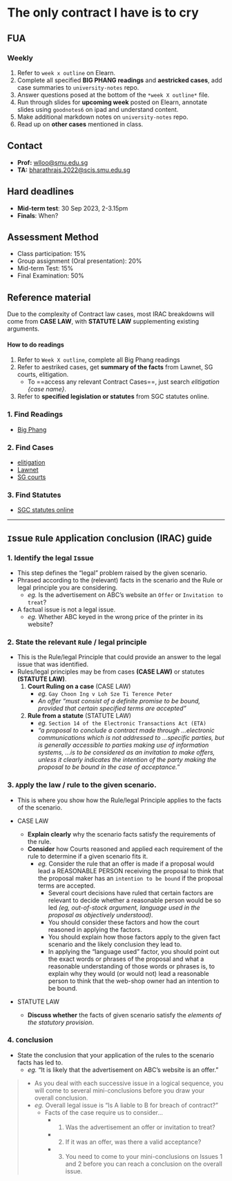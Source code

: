 # The only contract I have is to cry

## FUA

### Weekly
1. Refer to `week x outline` on Elearn.
2. Complete all specified **BIG PHANG readings** and **aestricked cases**, add case summaries to `university-notes` repo.
3. Answer questions posed at the bottom of the `*week X outline*` file.
4. Run through slides for **upcoming week** posted on Elearn, annotate slides using `goodnotes6` on ipad and understand content.
5. Make additional markdown notes on `university-notes` repo.
6. Read up on **other cases** mentioned in class.

## Contact
* **Prof:** wlloo@smu.edu.sg
* **TA:** bharathrajs.2022@scis.smu.edu.sg

## Hard deadlines
* **Mid-term test**: 30 Sep 2023, 2-3.15pm
* **Finals**: When?

## Assessment Method
* Class participation: 15%
* Group assignment (Oral presentation): 20%
* Mid-term Test: 15%
* Final Examination: 50%  

## Reference material
Due to the complexity of Contract law cases, most IRAC breakdowns will come from **CASE LAW**, with **STATUTE LAW** supplementing existing arguments.

#### How to do readings
1. Refer to `Week X outline`, complete all Big Phang readings
2. Refer to aestriked cases, get **summary of the facts** from Lawnet, SG courts, elitigation.
	* To ==access any relevant Contract Cases==, just search *elitigation {case name}*.
1. Refer to **specified legislation or statutes** from SGC statutes online.

### 1. Find Readings
* [Big Phang](https://store.lawnet.com/the-law-of-contract-in-singapore-2nd-edition.html)

### 2. Find Cases
* [elitigation](https://www.elitigation.sg/gdviewer/)
* [Lawnet](https://www.lawnet.sg/lawnet/web/lawnet/home)
* [SG courts](https://www.judiciary.gov.sg/)

### 3. Find Statutes
* [SGC statutes online](https://sso.agc.gov.sg/)

---

## `I`ssue `R`ule `A`pplication `C`onclusion (IRAC) guide 

### 1. Identify the legal `I`ssue
* This step defines the “legal” problem raised by the given scenario. 
* Phrased according to the (relevant) facts in the scenario and the Rule or legal principle you are considering.  
    * *eg.* Is the advertisement on ABC’s website an `Offer` or `Invitation to treat`?
* A factual issue is not a legal issue.
    * *eg.* Whether ABC keyed in the wrong price of the printer in its website?

### 2. State the relevant `R`ule / legal principle
* This is the Rule/legal Principle that could provide an answer to the legal issue that was identified. 
* Rules/legal principles may be from cases **(CASE LAW)** or statutes **(STATUTE LAW)**.
    1. **Court Ruling on a case** (CASE LAW)
        * *eg.* `Gay Choon Ing v Loh Sze Ti Terence Peter`
        * *An offer “must consist of a definite promise to be bound, provided that certain specified terms are accepted”* 
    2. **Rule from a statute** (STATUTE LAW)
        * *eg.* `Section 14 of the Electronic Transactions Act (ETA)` 
        * *“a proposal to conclude a contract made through ...electronic communications which is not addressed to ...specific parties, but is generally accessible to parties making use of information systems, ...is to be considered as an invitation to make offers, unless it clearly indicates the intention of the party making the proposal to be bound in the case of acceptance.”*

### 3. `A`pply the law / rule to the given scenario.
* This is where you show how the Rule/legal Principle applies to the facts of the scenario.  
* CASE LAW
    * **Explain clearly** why the scenario facts satisfy the requirements of the rule.  
    * **Consider** how Courts reasoned and applied each requirement of the rule to determine if a given scenario fits it.
        * *eg.* Consider the rule that an offer is made if a proposal would lead a REASONABLE PERSON receiving the proposal to think that the proposal maker has an `intention to be bound` if the proposal terms are accepted. 
            * Several court decisions have ruled that certain factors are relevant to decide whether a reasonable person would be so led *(eg, out-of-stock argument, language used in the proposal as objectively understood)*. 
            * You should consider these factors and how the court reasoned in applying the factors. 
            * You should explain how those factors apply to the given fact scenario and the likely conclusion they lead to. 
            * In applying the “language used” factor, you should point out the exact words or phrases of the proposal and what a reasonable understanding of those words or phrases is, to explain why they would (or would not) lead a reasonable person to think that the web-shop owner had an intention to be bound.

* STATUTE LAW  
    * **Discuss whether** the facts of given scenario satisfy the *elements of the statutory provision*. 

### 4. `C`onclusion
* State the conclusion that your application of the rules to the scenario facts has led to.
    * *eg.* “It is likely that the advertisement on ABC’s website is an offer.”

> * As you deal with each successive issue in a logical sequence, you will come to several mini-conclusions before you draw your overall conclusion. 
> * *eg.* Overall legal issue is “Is A liable to B for breach of contract?”   
>   * Facts of the case require us to consider...
>       * 1. Was the advertisement an offer or invitation to treat? 
>       * 2. If it was an offer, was there a valid acceptance? 
>       * 3. You need to come to your mini-conclusions on Issues 1 and 2 before you can reach a conclusion on the overall issue.
